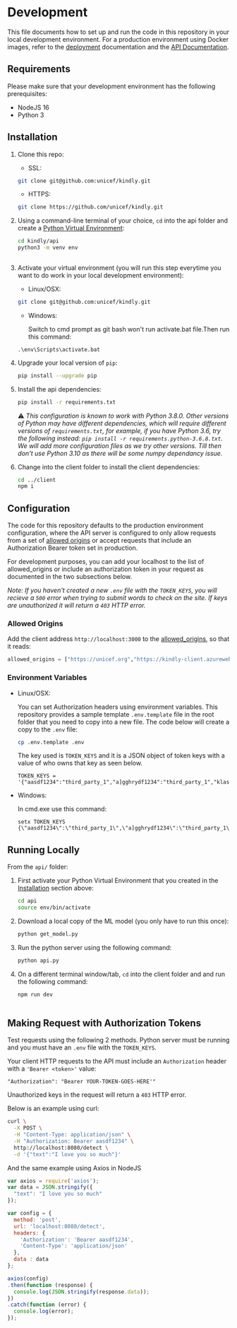 # Development

This file documents how to set up and run the code in this repository in your local development environment. For a production environment using Docker images, refer to the [deployment](deployment.md) documentation and the [API Documentation](api.md).

## Requirements

Please make sure that your development environment has the following prerequisites:
- NodeJS 16
- Python 3

## Installation

1. Clone this repo:
   - SSL:
   ```bash
   git clone git@github.com:unicef/kindly.git
   ```
   - HTTPS:
   ```bash
   git clone https://github.com/unicef/kindly.git
   ```
2. Using a command-line terminal of your choice, `cd` into the api folder and create a [Python Virtual Environment](https://docs.python.org/3/library/venv.html):

   ```bash
   cd kindly/api
   python3 -m venv env
  
   ```

3. Activate your virtual environment (you will run this step everytime you want to do work in your local development environment):
   - Linux/OSX:
    ```bash
    git clone git@github.com:unicef/kindly.git

    ```
     
   -  Windows:
    
       Switch to cmd prompt as git bash won't run activate.bat file.Then run this command: 
      
   ```shell 
   .\env\Scripts\activate.bat

   ``` 

4. Upgrade your local version of `pip`:

   ```bash
   pip install --upgrade pip
   ```

5. Install the api dependencies:

   ```bash
   pip install -r requirements.txt
   ```

   ⚠️ *This configuration is known to work with Python 3.8.0. Other versions of Python may have different dependencies, which will require different versions of `requirements.txt`, for example, if you have Python 3.6, try the following instead: `pip install -r requirements.python-3.6.8.txt`. We will add more configuration files as we try other versions. Till then don't use Python 3.10 as there will be some numpy dependancy issue.*

6. Change into the client folder to install the client dependencies:

   ```bash
   cd ../client
   npm i
   ```

## Configuration

The code for this repository defaults to the production environment configuration, where the API server is configured to only allow requests from a set of [allowed origins](https://github.com/unicef/kindly/blob/7ee69561eaa53a77074b71ebcf876a8c29bb5878/api/api.py#L22) or accept requests that include an Authorization Bearer token set in production.

For development purposes, you can add your localhost to the list of allowed_origins or include an authorization token in your request as documented in the two subsections below.

*Note: If you haven't created a new `.env` file with the `TOKEN_KEYS`, you will recieve a `500` error when trying to submit words to check on the site.
If keys are unauthorized it will return a `403` HTTP error.*

### Allowed Origins

Add the client address `http://localhost:3000` to the [allowed_origins](https://github.com/unicef/kindly/blob/7ee69561eaa53a77074b71ebcf876a8c29bb5878/api/api.py#L22), so that it reads:

```python
allowed_origins = ["https://unicef.org","https://kindly-client.azurewebsites.net","https://kindly-api.azurewebsites.net", "http://localhost:3000"]

```

### Environment Variables
* Linux/OSX:

  You can set Authorization headers using environment variables. This repository provides a sample template `.env.template` file in the root folder that you need to copy into a new file. The code below will create a copy to the `.env` file:

  ```bash
  cp .env.template .env

  ```



  The key used is `TOKEN_KEYS` and it is a JSON object of token keys with a value of who owns that key as seen below.

  ```
  TOKEN_KEYS = '{"aasdf1234":"third_party_1","a]gghrydf1234":"third_party_1","klasjdflkja":"third_party_3"}'
  ```

 * Windows:

    In cmd.exe use this command:
    ```
    setx TOKEN_KEYS {\"aasdf1234\":\"third_party_1\",\"a]gghrydf1234\":\"third_party_1\\"klasjdflkja\":\"third_party_3\"}
    ```

## Running Locally

From the `api/` folder:

1. First activate your Python Virtual Environment that you created in the [Installation](#Installation) section above:

   ```bash
   cd api
   source env/bin/activate
   ```

2. Download a local copy of the ML model (you only have to run this once):

   ```bash
   python get_model.py
   ``` 

3. Run the python server using the following command:

   ```bash
   python api.py
   ```

4. On a different terminal window/tab, `cd` into the client folder and and run the following command:

   ```bash
   npm run dev
  
   ```

## Making Request with Authorization Tokens

Test requests using the following 2 methods. Python server must be running and you must have an `.env` file with the `TOKEN_KEYS`.

Your client HTTP requests to the API must include an `Authorization` header with a `'Bearer <token>'` value:

```
"Authorization": "Bearer YOUR-TOKEN-GOES-HERE'"

```

Unauthorized keys in the request will return a `403` HTTP error.

Below is an example using curl:
```bash
curl \
  -X POST \
  -H "Content-Type: application/json" \
  -H "Authorization: Bearer aasdf1234" \
  http://localhost:8080/detect \
  -d '{"text":"I love you so much"}'

```

And the same example using Axios in NodeJS

```js
var axios = require('axios');
var data = JSON.stringify({
  "text": "I love you so much"
});

var config = {
  method: 'post',
  url: 'localhost:8080/detect',
  headers: { 
    'Authorization': 'Bearer aasdf1234', 
    'Content-Type': 'application/json'
  },
  data : data
};

axios(config)
.then(function (response) {
  console.log(JSON.stringify(response.data));
})
.catch(function (error) {
  console.log(error);
});

```
